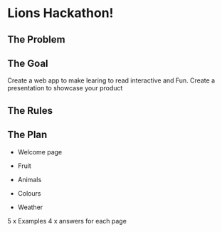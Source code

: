 # Lions Hackathon!

## The Problem

## The Goal

Create a web app to make learing to read interactive and Fun.
Create a presentation to showcase your product

## The Rules

## The Plan

- Welcome page

- Fruit
- Animals
- Colours
- Weather

5 x Examples
4 x answers for each page

